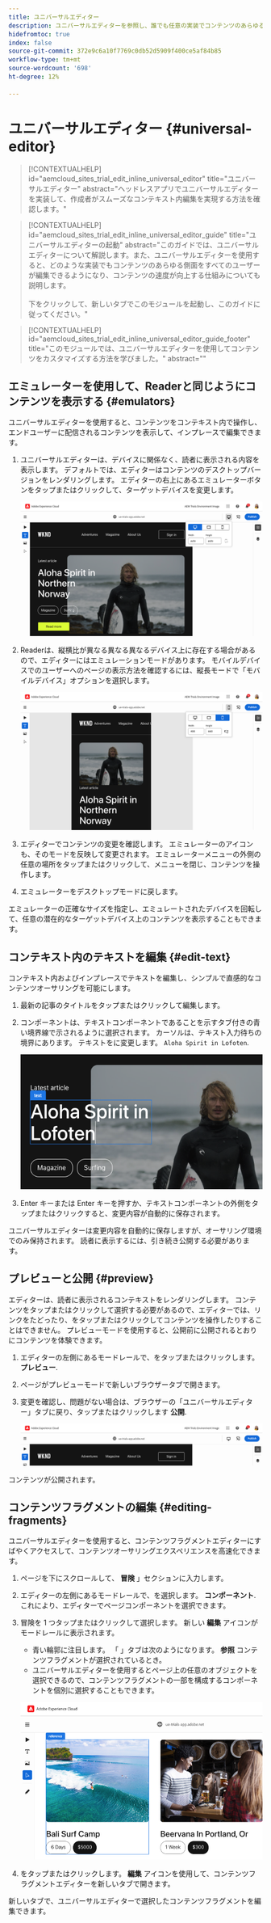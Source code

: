 ```yaml
---
title: ユニバーサルエディター
description: ユニバーサルエディターを参照し、誰でも任意の実装でコンテンツのあらゆる側面を編集できるようにする方法を学びます。
hidefromtoc: true
index: false
source-git-commit: 372e9c6a10f7769c0db52d5909f400ce5af84b85
workflow-type: tm+mt
source-wordcount: '698'
ht-degree: 12%

---
```



# ユニバーサルエディター {#universal-editor}

>[!CONTEXTUALHELP]
>id="aemcloud_sites_trial_edit_inline_universal_editor"
>title="ユニバーサルエディター"
>abstract="ヘッドレスアプリでユニバーサルエディターを実装して、作成者がスムーズなコンテキスト内編集を実現する方法を確認します。"

>[!CONTEXTUALHELP]
>id="aemcloud_sites_trial_edit_inline_universal_editor_guide"
>title="ユニバーサルエディターの起動"
>abstract="このガイドでは、ユニバーサルエディターについて解説します。また、ユニバーサルエディターを使用すると、どのような実装でもコンテンツのあらゆる側面をすべてのユーザーが編集できるようになり、コンテンツの速度が向上する仕組みについても説明します。<br><br>下をクリックして、新しいタブでこのモジュールを起動し、このガイドに従ってください。"

>[!CONTEXTUALHELP]
>id="aemcloud_sites_trial_edit_inline_universal_editor_guide_footer"
>title="このモジュールでは、ユニバーサルエディターを使用してコンテンツをカスタマイズする方法を学びました。"
>abstract=""

## エミュレーターを使用して、Readerと同じようにコンテンツを表示する {#emulators}

ユニバーサルエディターを使用すると、コンテンツをコンテキスト内で操作し、エンドユーザーに配信されるコンテンツを表示して、インプレースで編集できます。

1. ユニバーサルエディターは、デバイスに関係なく、読者に表示される内容を表示します。 デフォルトでは、エディターはコンテンツのデスクトップバージョンをレンダリングします。 エディターの右上にあるエミュレーターボタンをタップまたはクリックして、ターゲットデバイスを変更します。

   ![エミュレーターメニュー項目](assets/do-not-localize/ue-emulator-1.png)

1. Readerは、縦横比が異なる異なる異なるデバイス上に存在する場合があるので、エディターにはエミュレーションモードがあります。 モバイルデバイスでのユーザーへのページの表示方法を確認するには、縦長モードで「モバイルデバイス」オプションを選択します。

   ![エミュレーターメニュー項目](assets/do-not-localize/ue-emulator-3.png)

1. エディターでコンテンツの変更を確認します。 エミュレーターのアイコンも、そのモードを反映して変更されます。 エミュレーターメニューの外側の任意の場所をタップまたはクリックして、メニューを閉じ、コンテンツを操作します。

1. エミュレーターをデスクトップモードに戻します。

エミュレーターの正確なサイズを指定し、エミュレートされたデバイスを回転して、任意の潜在的なターゲットデバイス上のコンテンツを表示することもできます。

## コンテキスト内のテキストを編集 {#edit-text}

コンテキスト内およびインプレースでテキストを編集し、シンプルで直感的なコンテンツオーサリングを可能にします。

1. 最新の記事のタイトルをタップまたはクリックして編集します。

1. コンポーネントは、テキストコンポーネントであることを示すタブ付きの青い境界線で示されるように選択されます。 カーソルは、テキスト入力待ちの境界にあります。 テキストをに変更します。 `Aloha Spirit in Lofoten`.

   ![ユニバーサルエディターでのテキストの編集](assets/do-not-localize/ue-edit-text-2.png)

1. Enter キーまたは Enter キーを押すか、テキストコンポーネントの外側をタップまたはクリックすると、変更内容が自動的に保存されます。

ユニバーサルエディターは変更内容を自動的に保存しますが、オーサリング環境でのみ保持されます。 読者に表示するには、引き続き公開する必要があります。

## プレビューと公開 {#preview}

エディターは、読者に表示されるコンテキストをレンダリングします。 コンテンツをタップまたはクリックして選択する必要があるので、エディターでは、リンクをたどったり、をタップまたはクリックしてコンテンツを操作したりすることはできません。 プレビューモードを使用すると、公開前に公開されるとおりにコンテンツを体験できます。

1. エディターの左側にあるモードレールで、をタップまたはクリックします。 **プレビュー**.

1. ページがプレビューモードで新しいブラウザータブで開きます。

1. 変更を確認し、問題がない場合は、ブラウザーの「ユニバーサルエディター」タブに戻り、タップまたはクリックします **公開**.

   ![プレビューと公開のメニュー項目](assets/do-not-localize/ue-preview-publish.png)

コンテンツが公開されます。

## コンテンツフラグメントの編集 {#editing-fragments}

ユニバーサルエディターを使用すると、コンテンツフラグメントエディターにすばやくアクセスして、コンテンツオーサリングエクスペリエンスを高速化できます。

1. ページを下にスクロールして、 **冒険** 」セクションに入力します。

1. エディターの左側にあるモードレールで、を選択します。 **コンポーネント**. これにより、エディターでページコンポーネントを選択できます。

1. 冒険を 1 つタップまたはクリックして選択します。 新しい **編集** アイコンがモードレールに表示されます。

   * 青い輪郭に注目します。 「 」タブは次のようになります。 **参照** コンテンツフラグメントが選択されているとき。
   * ユニバーサルエディターを使用するとページ上の任意のオブジェクトを選択できるので、コンテンツフラグメントの一部を構成するコンポーネントを個別に選択することもできます。

   ![ユニバーサルエディターでのコンテンツフラグメントの選択](assets/do-not-localize/ue-content-fragments.png)

1. をタップまたはクリックします。 **編集** アイコンを使用して、コンテンツフラグメントエディターを新しいタブで開きます。

新しいタブで、ユニバーサルエディターで選択したコンテンツフラグメントを編集できます。
